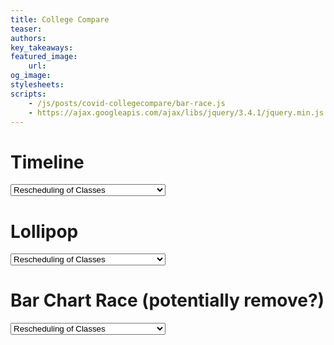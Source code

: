 ```yaml
---
title: College Compare
teaser:
authors:
key_takeaways:
featured_image:
    url:
og_image:
stylesheets:
scripts:
    - /js/posts/covid-collegecompare/bar-race.js
    - https://ajax.googleapis.com/ajax/libs/jquery/3.4.1/jquery.min.js
---
```


# Timeline

<!-- Dropdown for Timeline -->
<select class="dropdown" onchange="display_bar_race(this.value);">
    <option value="rescheduled">Rescheduling of Classes</option>
    <option value="cancelled_classes">Cancellation of In-Person Classes</option>
    <option value="first_infection">First School Infection</option>
    <option value="grading_change">Change in Grading Basis</option>
    <option value="housing_change">Change in University Housing Options</option>
</select>

# Lollipop

<!-- Dropdown for Lollipop -->
<select class="dropdown" onchange="display_bar_race(this.value);">
    <option value="rescheduled">Rescheduling of Classes</option>
    <option value="cancelled_classes">Cancellation of In-Person Classes</option>
    <option value="first_infection">First School Infection</option>
    <option value="grading_change">Change in Grading Basis</option>
    <option value="housing_change">Change in University Housing Options</option>
</select>

# Bar Chart Race (potentially remove?)

<div id="bar-race">
    <!-- Default: Rescheduling of Classes-->
    <div class="flourish-embed flourish-bar-chart-race" data-src="visualisation/1862264" data-url="https://flo.uri.sh/visualisation/1862264/embed" data-width="80%"><script src="https://public.flourish.studio/resources/embed.js"></script></div>
</div>

<!-- TODO: Potentially better names for dropdown options -->
<select class="dropdown" onchange="display_bar_race(this.value);">
    <option value="rescheduled">Rescheduling of Classes</option>
    <option value="cancelled_classes">Cancellation of In-Person Classes</option>
    <option value="first_infection">First School Infection</option>
    <option value="grading_change">Change in Grading Basis</option>
    <option value="housing_change">Change in University Housing Options</option>
</select>
<!-- TODO: Need updated county level data for non-UC schools-->
<!-- TODO: Create a mobile version with truncated names? -->